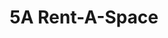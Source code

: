 ---
title: "5A Rent-A-Space"
url: /foster-city/5a-rent-a-space-east-hillsdale-boulevard-7/
shop: Mieten
---